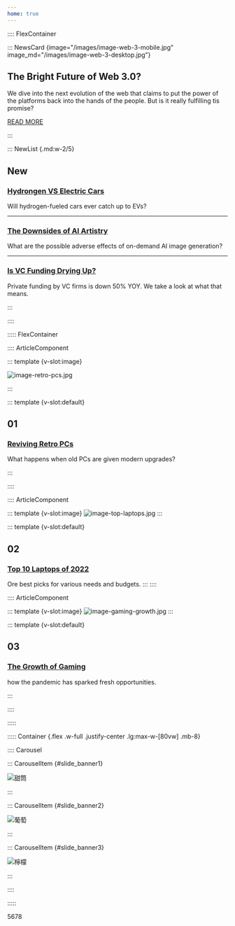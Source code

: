 ```yaml
---
home: true
---
```


:::: FlexContainer

::: NewsCard {image="/images/image-web-3-mobile.jpg" image_md="/images/image-web-3-desktop.jpg"}

## The Bright Future of Web 3.0?

We dive into the next evolution of the web that claims to put the power of the platforms back into the hands of the people. But is it really fulfilling tis promise?

[READ MORE](#)

:::

::: NewList {.md:w-2/5}

## New

### [Hydrongen VS Electric Cars](#)

Will hydrogen-fueled cars ever catch up to EVs?

---

### [The Downsides of AI Artistry](#)

What are the possible adverse effects of on-demand AI image generation?

---

### [Is VC Funding Drying Up?](#)

Private funding by VC firms is down 50% YOY. We take a look at what that means.

:::

::::

::::: FlexContainer

:::: ArticleComponent

::: template {v-slot:image}

![image-retro-pcs.jpg](/images/image-retro-pcs.jpg)

:::

::: template {v-slot:default}

## 01

### [Reviving Retro PCs](#)

What happens when old PCs are given modern upgrades?

:::

::::

:::: ArticleComponent

::: template {v-slot:image}
![image-top-laptops.jpg](/images/image-top-laptops.jpg)
:::

::: template {v-slot:default}

## 02

### [Top 10 Laptops of 2022](#)

Ore best picks for various needs and budgets.
:::
::::

:::: ArticleComponent

::: template {v-slot:image}
![image-gaming-growth.jpg](/images/image-gaming-growth.jpg)
:::

::: template {v-slot:default}

## 03

### [The Growth of Gaming](#)

how the pandemic has sparked fresh opportunities.

:::

::::

:::::

::::: Container {.flex .w-full .justify-center .lg:max-w-[80vw] .mb-8}

:::: Carousel

::: CarouselItem {#slide_banner1}

![甜筒](https://img.daisyui.com/images/stock/photo-1559703248-dcaaec9fab78.jpg)

:::

::: CarouselItem {#slide_banner2}

![葡萄](https://img.daisyui.com/images/stock/photo-1565098772267-60af42b81ef2.jpg)

:::

::: CarouselItem {#slide_banner3}

![檸檬](https://img.daisyui.com/images/stock/photo-1572635148818-ef6fd45eb394.jpg)

:::

::::

:::::

5678
